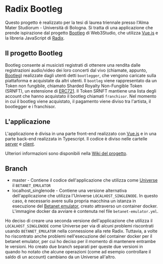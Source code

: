 # Radix Bootleg
Questo progetto è realizzato per la tesi di laurea triennale presso l'Alma Mater Studiorum - Università di Bologna. Si tratta di una applicazione che prende ispirazione dal progetto [Bootleg](https://consensys.net/web3studio/bootleg) di Web3Studio, che utilizza [Vue.js](vuejs.org) e la libreria JavaScript di [Radix](https://www.radixdlt.com/).

## Il progetto Bootleg

Bootleg consente ai musicisti registrati di ottenere una rendita dalle registrazioni audio/video dei loro concerti dal vivo (chiamate, appunto, [Bootleg](https://en.wikipedia.org/wiki/Bootleg_recording)) realizzate dagli utenti detti `bootlegger`, che vengono caricate sulla piattaforma e acquistate da altri utenti. Il `bootleg` viene rappresentato da un Token non fungibile, chiamato Sharded Royalty Non-Fungible Token (SRNFT), un estensione di [ERC721](http://erc721.org/). Il Token SRNFT mantiene una lista degli account che hanno acquistato il bootleg chiamati `franchisor`. Nel momento in cui il bootleg viene acquistato, il pagamento viene diviso tra l'artista, il bootlegger e i franchisor.

## L'applicazione
L'applicazione è divisa in una parte front-end realizzato con [Vue.js](vuejs.org) e in una parte back-end realizzata in Typescript. Il codice è diviso nelle cartelle [server](server) e [client](client).

Ulteriori informazioni sono disponibili nella [Wiki del progetto](https://github.com/enricomors/radix-bootleg/wiki).

## Branch
* master - Contiene il codice dell'applicazione che utilizza come [Universe](https://docs.radixdlt.com/radixdlt-js/guides/get-started#universe) il `BETANET_EMULATOR`
* localhost_singlenode - Contiene una versione alternativa dell'applicazione che utilizza l'Universe `LOCALHOST_SINGLENODE`. In questo caso, è necessario avere sulla propria macchina un istanza in esecuzione del [Betanet emulator](https://docs.radixdlt.com/kb/develop/betanet-emulator), creato attraverso un container docker. L'immagine docker da avviare è contenuta nel file `betanet-emulator.yml`.

Ho deciso di creare una seconda versione dell'applicazione che utilizza il `LOCALHOST_SINGLENODE` come Universe per via di alcuni problemi riscontrati usando `BETANET_EMULATOR` nella connessione alla rete Radix. Tuttavia, a volte ho riscontrato anche problemi nell'esecuzione del container docker per il betanet emulator, per cui ho deciso per il momento di mantenere entrambe le versioni. Ho creato due branch separati per queste due versioni in quando ho notato che alcune operazioni (come ad esempio controllare il saldo di un account) cambiano da un Universe all'altro.